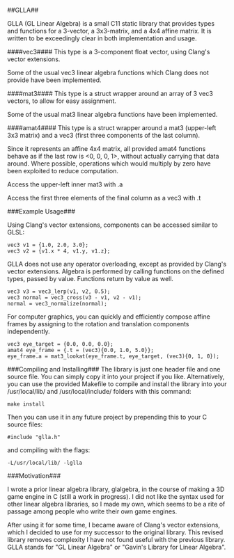 ##GLLA##


GLLA (GL Linear Algebra) is a small C11 static library that provides types and functions for a 3-vector, a 3x3-matrix, and a 4x4 affine matrix. It is written to be exceedingly clear in both implementation and usage.

####vec3####
This type is a 3-component float vector, using Clang's vector extensions.

Some of the usual vec3 linear algebra functions which Clang does not provide have been implemented.

####mat3####
This type is a struct wrapper around an array of 3 vec3 vectors, to allow for easy assignment.

Some of the usual mat3 linear algebra functions have been implemented.

####amat4####
This type is a struct wrapper around a mat3 (upper-left 3x3 matrix) and a vec3 (first three components of the last column).

Since it represents an affine 4x4 matrix, all provided amat4 functions behave as if the last row is <0, 0, 0, 1>, without actually carrying that data around. Where possible, operations which would multiply by zero have been exploited to reduce computation.

Access the upper-left inner mat3 with .a

Access the first three elements of the final column as a vec3 with .t

###Example Usage###

Using Clang's vector extensions, components can be accessed similar to GLSL:

	vec3 v1 = {1.0, 2.0, 3.0};
	vec3 v2 = {v1.x * 4, v1.y, v1.z};

GLLA does not use any operator overloading, except as provided by Clang's vector extensions. Algebra is performed by calling functions on the defined types, passed by value. Functions return by value as well.

	vec3 v3 = vec3_lerp(v1, v2, 0.5);
	vec3 normal = vec3_cross(v3 - v1, v2 - v1);
	normal = vec3_normalize(normal);
    
For computer graphics, you can quickly and efficiently compose affine frames by assigning to the rotation and translation components independently.

	vec3 eye_target = {0.0, 0.0, 0.0};
	amat4 eye_frame = {.t = (vec3){0.0, 1.0, 5.0}};
	eye_frame.a = mat3_lookat(eye_frame.t, eye_target, (vec3){0, 1, 0});
	
###Compiling and Installing###
The library is just one header file and one source file. You can simply copy it into your project if you like. Alternatively, you can use the provided Makefile to compile and install the library into your /usr/local/lib/ and /usr/local/include/ folders with this command:

	make install
	
Then you can use it in any future project by prepending this to your C source files:

	#include "glla.h"

	
and compiling with the flags:

	-L/usr/local/lib/ -lglla
	
###Motivation###

I wrote a prior linear algebra library, glalgebra, in the course of making a 3D game engine in C (still a work in progress). I did not like the syntax used for other linear algebra libraries, so I made my own, which seems to be a rite of passage among people who write their own game engines.

After using it for some time, I became aware of Clang's vector extensions, which I decided to use for my successor to the original library. This revised library removes complexity I have not found useful with the previous library. GLLA stands for "GL Linear Algebra" or "Gavin's Library for Linear Algebra".